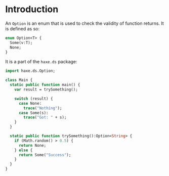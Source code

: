 # Introduction

An `Option` is an enum that is used to check the validity of function returns. It is defined as so:

```haxe
enum Option<T> {
  Some(v:T);
  None;
}
```

It is a part of the `haxe.ds` package:

```haxe
import haxe.ds.Option;

class Main {
  static public function main() {
    var result = trySomething();

    switch (result) {
      case None:
        trace("Nothing");
      case Some(s):
        trace("Got: " + s);
    }
  }

  static public function trySomething():Option<String> {
    if (Math.random() > 0.5) {
      return None;
    } else {
      return Some("Success");
    }
  }
}
```
